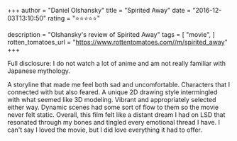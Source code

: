+++
author = "Daniel Olshansky"
title = "Spirited Away"
date = "2016-12-03T13:10:50"
rating = "⭐⭐⭐⭐⭐"

description = "Olshansky's review of Spirited Away"
tags = [
    "movie",
]
rotten_tomatoes_url = "https://www.rottentomatoes.com//m/spirited_away"
+++

Full disclosure: I do not watch a lot of anime and am not really familiar with Japanese mythology.

A storyline that made me feel both sad and uncomfortable. Characters that I connected with but also feared. A unique 2D drawing style intermingled with what seemed like 3D modeling. Vibrant and appropriately selected either way. Dynamic scenes had some sort of flow to them so the movie never felt static. Overall, this film felt like a distant dream I had on LSD that resonated through my bones and tingled every emotional thread I have. I can't say I loved the movie, but I did love everything it had to offer.

